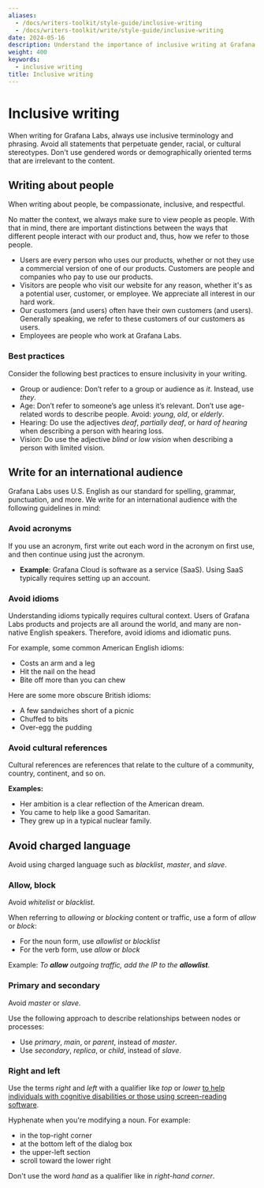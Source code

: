 ```yaml
---
aliases:
  - /docs/writers-toolkit/style-guide/inclusive-writing
  - /docs/writers-toolkit/write/style-guide/inclusive-writing
date: 2024-05-16
description: Understand the importance of inclusive writing at Grafana Labs and learn how to write inclusively.
weight: 400
keywords:
  - inclusive writing
title: Inclusive writing
---
```


# Inclusive writing

<!-- vale Grafana.We = NO -->
<!-- This page talks about the voice and tone of our organization. -->

When writing for Grafana Labs, always use inclusive terminology and phrasing.
Avoid all statements that perpetuate gender, racial, or cultural stereotypes.
Don't use gendered words or demographically oriented terms that are irrelevant to the content.

## Writing about people

When writing about people, be compassionate, inclusive, and respectful.

No matter the context, we always make sure to view people as people.
With that in mind, there are important distinctions between the ways that different people interact with our product and, thus, how we refer to those people.

- Users are every person who uses our products, whether or not they use a commercial version of one of our products. Customers are people and companies who pay to use our products.
- Visitors are people who visit our website for any reason, whether it's as a potential user, customer, or employee. We appreciate all interest in our hard work.
- Our customers (and users) often have their own customers (and users).
  Generally speaking, we refer to these customers of our customers as users.
- Employees are people who work at Grafana Labs.

### Best practices

Consider the following best practices to ensure inclusivity in your writing.

- Group or audience: Don’t refer to a group or audience as _it_.
  Instead, use _they_.
- Age: Don’t refer to someone’s age unless it’s relevant.
  Don’t use age-related words to describe people.
  Avoid: _young_, _old_, or _elderly_.
- Hearing: Do use the adjectives _deaf_, _partially deaf_, or _hard of hearing_ when describing a person with hearing loss.
- Vision: Do use the adjective _blind_ or _low vision_ when describing a person with limited vision.

## Write for an international audience

Grafana Labs uses U.S. English as our standard for spelling, grammar, punctuation, and more.
We write for an international audience with the following guidelines in mind:

### Avoid acronyms

If you use an acronym, first write out each word in the acronym on first use, and then continue using just the acronym.

- **Example**: Grafana Cloud is software as a service (SaaS).
  Using SaaS typically requires setting up an account.

### Avoid idioms

Understanding idioms typically requires cultural context.
Users of Grafana Labs products and projects are all around the world, and many are non-native English speakers.
Therefore, avoid idioms and idiomatic puns.

For example, some common American English idioms:

- Costs an arm and a leg
- Hit the nail on the head
- Bite off more than you can chew

Here are some more obscure British idioms:

- A few sandwiches short of a picnic
- Chuffed to bits
- Over-egg the pudding

### Avoid cultural references

Cultural references are references that relate to the culture of a community, country, continent, and so on.

**Examples:**

- Her ambition is a clear reflection of the American dream.
- You came to help like a good Samaritan.
- They grew up in a typical nuclear family.

## Avoid charged language

<!-- vale Grafana.WordList = NO -->
<!-- This is demonstrating improper usage. -->

Avoid using charged language such as _blacklist_, _master_, and _slave_.

<!-- vale Grafana.WordList = YES -->

### Allow, block

<!-- vale Grafana.WordList = NO -->
<!-- This is demonstrating improper usage. -->

Avoid _whitelist_ or _blacklist_.

<!-- vale Grafana.WordList = YES -->

When referring to _allowing_ or _blocking_ content or traffic, use a form of _allow_ or _block_:

- For the noun form, use _allowlist_ or _blocklist_
- For the verb form, use _allow_ or _block_

Example: _To **allow** outgoing traffic, add the IP to the **allowlist**._

### Primary and secondary

Avoid _master_ or _slave_.

Use the following approach to describe relationships between nodes or processes:

- Use _primary_, _main_, or _parent_, instead of _master_.
- Use _secondary_, _replica_, or _child_, instead of _slave_.

### Right and left

Use the terms _right_ and _left_ with a qualifier like _top_ or _lower_ [to help individuals with cognitive disabilities or those using screen-reading software](https://learn.microsoft.com/en-us/style-guide/a-z-word-list-term-collections/l/left-leftmost-left-hand).

Hyphenate when you're modifying a noun. For example:

- in the top-right corner
- at the bottom left of the dialog box
- the upper-left section
- scroll toward the lower right

Don't use the word _hand_ as a qualifier like in _right-hand corner_.
